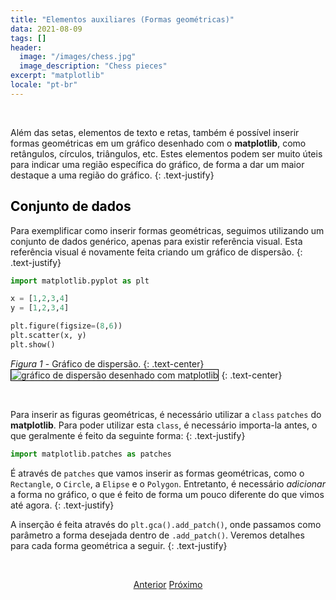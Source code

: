 ```yaml
---
title: "Elementos auxiliares (Formas geométricas)"
data: 2021-08-09
tags: []
header:
  image: "/images/chess.jpg"
  image_description: "Chess pieces"
excerpt: "matplotlib"
locale: "pt-br"
---
```



<br>

Além das setas, elementos de texto e retas, também é possível inserir formas geométricas em um gráfico desenhado com o **matplotlib**, como retângulos, círculos, triângulos, etc. Estes elementos podem ser muito úteis para indicar uma região específica do gráfico, de forma a dar um maior destaque a uma região do gráfico.
{: .text-justify}

<h2><a style="color:black" id="forma-geometrica-conjunto-dados">Conjunto de dados</a></h2>

Para exemplificar como inserir formas geométricas, seguimos utilizando um conjunto de dados genérico, apenas para existir referência visual. Esta referência visual é novamente feita criando um gráfico de dispersão.
{: .text-justify}

```python
import matplotlib.pyplot as plt

x = [1,2,3,4]
y = [1,2,3,4]

plt.figure(figsize=(8,6))
plt.scatter(x, y)
plt.show()
```

*Figura 1* - Gráfico de dispersão.
{: .text-center}
<img style="border: solid 1px black" src="{{ site.url }}{{ site.baseurl }}/images/curso-matplotlib/grafico-elementos-auxiliares-2/78/elementos-auxiliares-01.png" alt="gráfico de dispersão desenhado com matplotlib" >
{: .text-center}

<br>

Para inserir as figuras geométricas, é necessário utilizar a `class` `patches` do **matplotlib**. Para poder utilizar esta `class`, é necessário importa-la antes, o que geralmente é feito da seguinte forma:
{: .text-justify}

```python
import matplotlib.patches as patches
```

É através de `patches` que vamos inserir as formas geométricas, como o `Rectangle`, o `Circle`, a `Elipse` e o `Polygon`. Entretanto, é necessário *adicionar* a forma no gráfico, o que é feito de forma um pouco diferente do que vimos até agora.
{: .text-justify}

A inserção é feita através do `plt.gca().add_patch()`, onde passamos como parâmetro a forma desejada dentro de `.add_patch()`. Veremos detalhes para cada forma geométrica a seguir.
{: .text-justify}

<br>


<p style="text-align: center">
  <a href="/Curso-matplotlib-78" class="btn btn--success">Anterior</a>
  <a href="/Curso-matplotlib-80" class="btn btn--success">Próximo</a>
</p>
